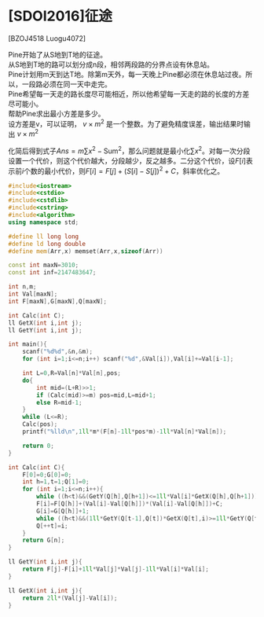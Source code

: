# [SDOI2016]征途
[BZOJ4518 Luogu4072]

Pine开始了从S地到T地的征途。  
从S地到T地的路可以划分成n段，相邻两段路的分界点设有休息站。  
Pine计划用m天到达T地。除第m天外，每一天晚上Pine都必须在休息站过夜。所以，一段路必须在同一天中走完。  
Pine希望每一天走的路长度尽可能相近，所以他希望每一天走的路的长度的方差尽可能小。  
帮助Pine求出最小方差是多少。  
设方差是v，可以证明， $v\times m^2$ 是一个整数。为了避免精度误差，输出结果时输出 $v\times m^2$ 

化简后得到式子$Ans=m \sum x ^ 2 -\mbox{Sum}^2$，那么问题就是最小化$\sum x^2$。对每一次分段设置一个代价，则这个代价越大，分段越少，反之越多。二分这个代价，设$F[i]$表示前$i$个数的最小代价，则$F[i]=F[j]+(S[i]-S[j])^2+C$，斜率优化之。

```cpp
#include<iostream>
#include<cstdio>
#include<cstdlib>
#include<cstring>
#include<algorithm>
using namespace std;

#define ll long long
#define ld long double
#define mem(Arr,x) memset(Arr,x,sizeof(Arr))

const int maxN=3010;
const int inf=2147483647;

int n,m;
int Val[maxN];
int F[maxN],G[maxN],Q[maxN];

int Calc(int C);
ll GetX(int i,int j);
ll GetY(int i,int j);

int main(){
	scanf("%d%d",&n,&m);
	for (int i=1;i<=n;i++) scanf("%d",&Val[i]),Val[i]+=Val[i-1];

	int L=0,R=Val[n]*Val[n],pos;
	do{
		int mid=(L+R)>>1;
		if (Calc(mid)>=m) pos=mid,L=mid+1;
		else R=mid-1;
	}
	while (L<=R);
	Calc(pos);
	printf("%lld\n",1ll*m*(F[n]-1ll*pos*m)-1ll*Val[n]*Val[n]);

	return 0;
}

int Calc(int C){
	F[0]=0;G[0]=0;
	int h=1,t=1;Q[1]=0;
	for (int i=1;i<=n;i++){
		while ((h<t)&&(GetY(Q[h],Q[h+1])<=1ll*Val[i]*GetX(Q[h],Q[h+1]))) h++;
		F[i]=F[Q[h]]+(Val[i]-Val[Q[h]])*(Val[i]-Val[Q[h]])+C;
		G[i]=G[Q[h]]+1;
		while ((h<t)&&(1ll*GetY(Q[t-1],Q[t])*GetX(Q[t],i)>=1ll*GetY(Q[t],i)*GetX(Q[t-1],Q[t]))) t--;
		Q[++t]=i;
	}
	return G[n];
}

ll GetY(int i,int j){
	return F[j]-F[i]+1ll*Val[j]*Val[j]-1ll*Val[i]*Val[i];
}

ll GetX(int i,int j){
	return 2ll*(Val[j]-Val[i]);
}
```